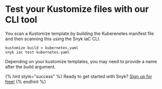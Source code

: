 # Test your Kustomize files with our CLI tool

You scan a Kustomize template by building the Kuberenetes manifest file and then scanning this using the Snyk IaC CLI.

```text
kustomize build > kubernetes.yaml
snyk iac test kubernetes.yaml
```

Depending on your kustomize templates, you may need to provide a name after the build argument.

{% hint style="success" %}
Ready to get started with Snyk? [Sign up for free!](https://snyk.io/login?cta=sign-up&loc=footer&page=support_docs_page/)
{% endhint %}

